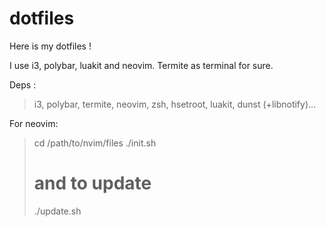dotfiles
========

Here is my dotfiles !

I use i3, polybar, luakit and neovim. Termite as terminal for sure.


Deps :
> i3, polybar, termite, neovim, zsh, hsetroot, luakit, dunst (+libnotify)…


For neovim:
> cd /path/to/nvim/files
> ./init.sh
> # and to update
> ./update.sh

